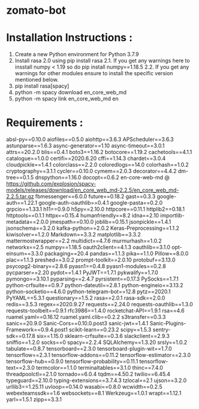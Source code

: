 # zomato-bot

# Installation Instructions : 
1. Create a new Python environment for Python 3.7.9
2. Install rasa 2.0 using pip install rasa 
   2.1. If you get any warnings here to insstall numpy < 1.19 so do pip install numpy==1.18.5
   2.2. If you get any warnings for other modules ensure to install the specific version mentioned below.
3. pip install rasa[spacy]
4. python -m spacy download en_core_web_md
5. python -m spacy link en_core_web_md en

# Requirements : 
absl-py==0.10.0
aiofiles==0.5.0
aiohttp==3.6.3
APScheduler==3.6.3
astunparse==1.6.3
async-generator==1.10
async-timeout==3.0.1
attrs==20.2.0
blis==0.4.1
boto3==1.16.2
botocore==1.19.2
cachetools==4.1.1
catalogue==1.0.0
certifi==2020.6.20
cffi==1.14.3
chardet==3.0.4
cloudpickle==1.4.1
colorclass==2.2.0
coloredlogs==14.0
colorhash==1.0.2
cryptography==3.1.1
cycler==0.10.0
cymem==2.0.3
decorator==4.4.2
dm-tree==0.1.5
dnspython==1.16.0
docopt==0.6.2
en-core-web-md @ https://github.com/explosion/spacy-models/releases/download/en_core_web_md-2.2.5/en_core_web_md-2.2.5.tar.gz
fbmessenger==6.0.0
future==0.18.2
gast==0.3.3
google-auth==1.22.1
google-auth-oauthlib==0.4.1
google-pasta==0.2.0
grpcio==1.33.1
h11==0.9.0
h5py==2.10.0
httpcore==0.11.1
httplib2==0.18.1
httptools==0.1.1
httpx==0.15.4
humanfriendly==8.2
idna==2.10
importlib-metadata==2.0.0
jmespath==0.10.0
joblib==0.15.1
jsonpickle==1.4.1
jsonschema==3.2.0
kafka-python==2.0.2
Keras-Preprocessing==1.1.2
kiwisolver==1.2.0
Markdown==3.3.2
matplotlib==3.3.2
mattermostwrapper==2.2
multidict==4.7.6
murmurhash==1.0.2
networkx==2.5
numpy==1.18.5
oauth2client==4.1.3
oauthlib==3.1.0
opt-einsum==3.3.0
packaging==20.4
pandas==1.1.3
pika==1.1.0
Pillow==8.0.0
plac==1.1.3
preshed==3.0.2
prompt-toolkit==2.0.10
protobuf==3.13.0
psycopg2-binary==2.8.6
pyasn1==0.4.8
pyasn1-modules==0.2.8
pycparser==2.20
pydot==1.4.1
PyJWT==1.7.1
pykwalify==1.7.0
pymongo==3.10.1
pyparsing==2.4.7
pyrsistent==0.17.3
PySocks==1.7.1
python-crfsuite==0.9.7
python-dateutil==2.8.1
python-engineio==3.13.2
python-socketio==4.6.0
python-telegram-bot==12.8
pytz==2020.1
PyYAML==5.3.1
questionary==1.5.2
rasa==2.0.1
rasa-sdk==2.0.0
redis==3.5.3
regex==2020.9.27
requests==2.24.0
requests-oauthlib==1.3.0
requests-toolbelt==0.9.1
rfc3986==1.4.0
rocketchat-API==1.9.1
rsa==4.6
ruamel.yaml==0.16.12
ruamel.yaml.clib==0.2.2
s3transfer==0.3.3
sanic==20.9.0
Sanic-Cors==0.10.0.post3
sanic-jwt==1.4.1
Sanic-Plugins-Framework==0.9.4.post1
scikit-learn==0.23.2
scipy==1.5.3
sentry-sdk==0.17.8
six==1.15.0
sklearn-crfsuite==0.3.6
slackclient==2.9.3
sniffio==1.2.0
socks==0
spacy==2.2.4
SQLAlchemy==1.3.20
srsly==1.0.2
tabulate==0.8.7
tensorboard==2.3.0
tensorboard-plugin-wit==1.7.0
tensorflow==2.3.1
tensorflow-addons==0.11.2
tensorflow-estimator==2.3.0
tensorflow-hub==0.9.0
tensorflow-probability==0.11.1
tensorflow-text==2.3.0
termcolor==1.1.0
terminaltables==3.1.0
thinc==7.4.0
threadpoolctl==2.1.0
tornado==6.0.4
tqdm==4.50.2
twilio==6.45.4
typeguard==2.10.0
typing-extensions==3.7.4.3
tzlocal==2.1
ujson==3.2.0
urllib3==1.25.11
uvloop==0.14.0
wasabi==0.8.0
wcwidth==0.2.5
webexteamssdk==1.6
websockets==8.1
Werkzeug==1.0.1
wrapt==1.12.1
yarl==1.5.1
zipp==3.3.1
